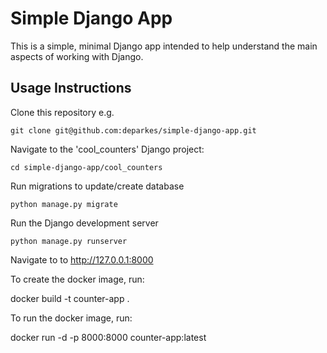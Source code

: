 # Simple Django App
This is a simple, minimal Django app intended to help understand the main aspects of working with Django.

## Usage Instructions
Clone this repository e.g.

```
git clone git@github.com:deparkes/simple-django-app.git
```

Navigate to the 'cool_counters' Django project:

```
cd simple-django-app/cool_counters
```

Run migrations to update/create database
```
python manage.py migrate
```

Run the Django development server
```
python manage.py runserver
```

Navigate to to http://127.0.0.1:8000

To create the docker image, run:

docker build -t counter-app .

To run the docker image, run:

docker run -d -p 8000:8000 counter-app:latest

